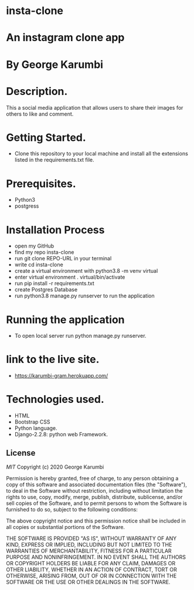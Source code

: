 # insta-clone

# An instagram clone app
# By George Karumbi

# Description.
This a social media application that allows users to share their images for others to like and comment.

# Getting Started.
* Clone this repository to your local machine and install all the extensions listed in the requirements.txt file.

# Prerequisites.
* Python3
* postgress

# Installation Process
* open my GitHub
* find my repo insta-clone
* run git clone REPO-URL in your terminal
* write cd insta-clone
* create a virtual environment with python3.8 -m venv virtual
* enter virtual environment . virtual/bin/activate
* run pip install -r requirements.txt
* create Postgres Database
* run python3.8 manage.py runserver to run the application


# Running the application
* To open local server run python manage.py runserver.

# link to the live site.

* https://karumbi-gram.herokuapp.com/
# Technologies used.
* HTML
* Bootstrap CSS
* Python language.
* Django-2.2.8: python web Framework.

## License
*MIT* Copyright (c) 2020 George Karumbi

Permission is hereby granted, free of charge, to any person obtaining a copy
of this software and associated documentation files (the "Software"), to deal
in the Software without restriction, including without limitation the rights
to use, copy, modify, merge, publish, distribute, sublicense, and/or sell
copies of the Software, and to permit persons to whom the Software is
furnished to do so, subject to the following conditions:

The above copyright notice and this permission notice shall be included in all
copies or substantial portions of the Software.

THE SOFTWARE IS PROVIDED "AS IS", WITHOUT WARRANTY OF ANY KIND, EXPRESS OR
IMPLIED, INCLUDING BUT NOT LIMITED TO THE WARRANTIES OF MERCHANTABILITY,
FITNESS FOR A PARTICULAR PURPOSE AND NONINFRINGEMENT. IN NO EVENT SHALL THE
AUTHORS OR COPYRIGHT HOLDERS BE LIABLE FOR ANY CLAIM, DAMAGES OR OTHER
LIABILITY, WHETHER IN AN ACTION OF CONTRACT, TORT OR OTHERWISE, ARISING FROM,
OUT OF OR IN CONNECTION WITH THE SOFTWARE OR THE USE OR OTHER DEALINGS IN THE
SOFTWARE.
